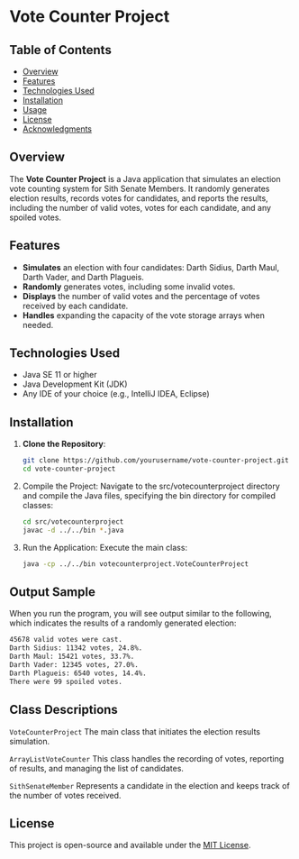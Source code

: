 # Vote Counter Project

## Table of Contents

- [Overview](#overview)
- [Features](#features)
- [Technologies Used](#technologies-used)
- [Installation](#installation)
- [Usage](#usage)
- [License](#license)
- [Acknowledgments](#acknowledgments)

## Overview

The **Vote Counter Project** is a Java application that simulates an election vote counting system for Sith Senate Members. It randomly generates election results, records votes for candidates, and reports the results, including the number of valid votes, votes for each candidate, and any spoiled votes.

## Features

- **Simulates** an election with four candidates: Darth Sidius, Darth Maul, Darth Vader, and Darth Plagueis.
- **Randomly** generates votes, including some invalid votes.
- **Displays** the number of valid votes and the percentage of votes received by each candidate.
- **Handles** expanding the capacity of the vote storage arrays when needed.

## Technologies Used

- Java SE 11 or higher
- Java Development Kit (JDK)
- Any IDE of your choice (e.g., IntelliJ IDEA, Eclipse)

## Installation

1. **Clone the Repository**:

   ```bash
   git clone https://github.com/yourusername/vote-counter-project.git
   cd vote-counter-project
   ```

2. Compile the Project: Navigate to the src/votecounterproject directory and compile the Java files, specifying the bin directory for compiled classes:

   ```bash
   cd src/votecounterproject
   javac -d ../../bin *.java
   ```

3. Run the Application: Execute the main class:
   ```bash
   java -cp ../../bin votecounterproject.VoteCounterProject
   ```

## Output Sample

When you run the program, you will see output similar to the following, which indicates the results of a randomly generated election:

```bash
45678 valid votes were cast.
Darth Sidius: 11342 votes, 24.8%.
Darth Maul: 15421 votes, 33.7%.
Darth Vader: 12345 votes, 27.0%.
Darth Plagueis: 6540 votes, 14.4%.
There were 99 spoiled votes.
```

## Class Descriptions

`VoteCounterProject`
The main class that initiates the election results simulation.

`ArrayListVoteCounter`
This class handles the recording of votes, reporting of results, and managing the list of candidates.

`SithSenateMember`
Represents a candidate in the election and keeps track of the number of votes received.

## License

This project is open-source and available under the [MIT License](LICENSE).
